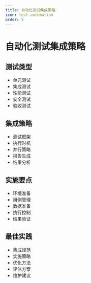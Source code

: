 ```yaml
---
title: 自动化测试集成策略
icon: test-automation
order: 5
---
```


# 自动化测试集成策略

## 测试类型
- 单元测试
- 集成测试
- 性能测试
- 安全测试
- 验收测试

## 集成策略
- 测试框架
- 执行时机
- 并行策略
- 报告生成
- 结果分析

## 实施要点
- 环境准备
- 用例管理
- 数据准备
- 执行控制
- 结果验证

## 最佳实践
- 集成规范
- 实施策略
- 优化方法
- 评估方案
- 维护建议
